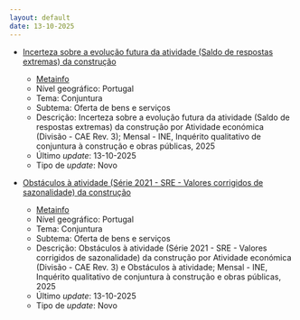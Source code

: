 ```yaml
---
layout: default
date: 13-10-2025
---
```

* [Incerteza sobre a evolução futura da atividade (Saldo de respostas extremas) da construção](https://www.ine.pt/xportal/xmain?xpid=INE&xpgid=ine_indicadores&indOcorrCod=0014573&contexto=bd&selTab=tab2)
  * [Metainfo](https://www.ine.pt/bddXplorer/htdocs/minfo.jsp?var_cd=0014573&lingua=PT)
  * Nível geográfico: Portugal
  * Tema: Conjuntura
  * Subtema: Oferta de bens e serviços
  * Descrição: Incerteza sobre a evolução futura da atividade (Saldo de respostas extremas) da construção por Atividade económica (Divisão - CAE Rev. 3); Mensal - INE, Inquérito qualitativo de conjuntura à construção e obras públicas, 2025
  * Último _update_: 13-10-2025
  * Tipo de _update_: Novo

* [Obstáculos à atividade (Série 2021 - SRE - Valores corrigidos de sazonalidade) da construção](https://www.ine.pt/xportal/xmain?xpid=INE&xpgid=ine_indicadores&indOcorrCod=0014574&contexto=bd&selTab=tab2)
  * [Metainfo](https://www.ine.pt/bddXplorer/htdocs/minfo.jsp?var_cd=0014574&lingua=PT)
  * Nível geográfico: Portugal
  * Tema: Conjuntura
  * Subtema: Oferta de bens e serviços
  * Descrição: Obstáculos à atividade (Série 2021 - SRE - Valores corrigidos de sazonalidade) da construção por Atividade económica (Divisão - CAE Rev. 3) e Obstáculos à atividade; Mensal - INE, Inquérito qualitativo de conjuntura à construção e obras públicas, 2025
  * Último _update_: 13-10-2025
  * Tipo de _update_: Novo

